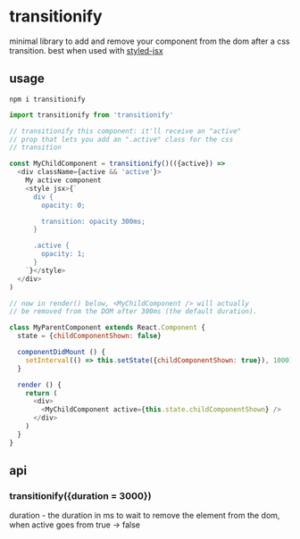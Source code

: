 # transitionify

minimal library to add and remove your component from the dom after a css transition. best when used with [styled-jsx](https://github.com/zeit/styled-jsx)

## usage

```
npm i transitionify
```

```js
import transitionify from 'transitionify'

// transitionify this component: it'll receive an "active"
// prop that lets you add an ".active" class for the css
// transition

const MyChildComponent = transitionify()(({active}) =>
  <div className={active && 'active'}>
    My active component
    <style jsx>{`
      div {
        opacity: 0;

        transition: opacity 300ms;
      }

      .active {
        opacity: 1;
      }
    `}</style>
  </div>
)

// now in render() below, <MyChildComponent /> will actually
// be removed from the DOM after 300ms (the default duration).

class MyParentComponent extends React.Component {
  state = {childComponentShown: false}

  componentDidMount () {
    setInterval(() => this.setState({childComponentShown: true}), 1000)
  }

  render () {
    return (
      <div>
        <MyChildComponent active={this.state.childComponentShown} />
      </div>
    )
  }
}
```

## api

### transitionify({duration = 3000})

duration - the duration in ms to wait to remove the element from the dom, when active goes from true -> false
